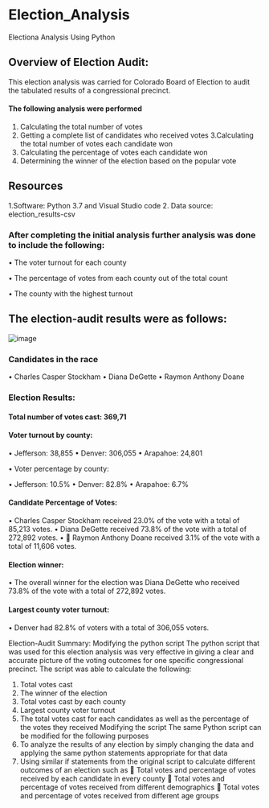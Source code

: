 # Election_Analysis
Electiona Analysis Using Python

## Overview of Election Audit:

This election analysis was carried for Colorado Board of Election to audit the tabulated results of a congressional precinct. 
#### The following analysis were performed 

1. Calculating the total number of votes
2. Getting a complete list of candidates who received votes
3.Calculating the total number of votes each candidate won 
4. Calculating the percentage of votes each candidate won
5. Determining the winner of the election based on the popular vote

## Resources
1.Software: Python 3.7 and Visual Studio code
2. Data source: election_results-csv

### After completing the initial analysis further analysis was done to include the following:

•	The voter turnout for each county

•	The percentage of votes from each county out of the total count

•	The county with the highest turnout

## The election-audit results were as follows: 

![image](https://user-images.githubusercontent.com/90416094/139476450-abca0246-408b-4b70-a592-d318aed750d4.png)


### Candidates in the race
•	Charles Casper Stockham
•	Diana DeGette
•	Raymon Anthony Doane

### Election Results:

#### Total number of votes cast: 369,71

#### Voter turnout by county:
•	Jefferson: 38,855
•	Denver: 306,055
•	Arapahoe: 24,801

•	Voter percentage by county:

•	Jefferson:  10.5% 
•		Denver:  82.8% 
•		Arapahoe:  6.7% 

#### Candidate Percentage of Votes: 

•	Charles Casper Stockham received 23.0% of the vote with a total of 85,213 votes.
•	Diana DeGette received 73.8% of the vote with a total of 272,892 votes.
•		Raymon Anthony Doane received 3.1% of the vote with a total of 11,606 votes.

#### Election winner:

•	The overall winner for the election was Diana DeGette who received 73.8% of the vote with a total of 272,892 votes.
#### Largest county voter turnout:
•	Denver had 82.8% of voters with a total of 306,055 voters.


Election-Audit Summary: 
Modifying the python script
The python script that was used for this election analysis was very effective in giving a clear and accurate picture of the voting outcomes for one specific congressional precinct. The script was able to calculate the following:
1.	Total votes cast
2.	The winner of the election
3.	Total votes cast by each county
4.	Largest county voter turnout
5.	The total votes cast for each candidates as well as the percentage of the votes they received
Modifying the script
The same Python script can be modified for the following purposes
1.	To analyze the results of any election by simply changing the data and applying the same python statements appropriate for that data
2.	Using similar if statements from the original script to calculate different outcomes of an election such as
	Total votes and percentage of votes received by each candidate in every county
	Total votes and percentage of votes received from different demographics
	Total votes and percentage of votes received from different age groups

